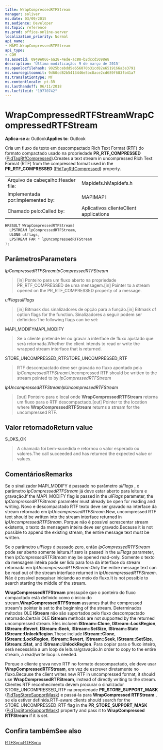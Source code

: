 ```yaml
---
title: WrapCompressedRTFStream
manager: soliver
ms.date: 03/09/2015
ms.audience: Developer
ms.topic: reference
ms.prod: office-online-server
localization_priority: Normal
api_name:
- MAPI.WrapCompressedRTFStream
api_type:
- COM
ms.assetid: 0949e066-aa28-4ede-ac88-b2dccd5098e8
description: 'Última modificação: 9 de março de 2015'
ms.openlocfilehash: 9025bcebdd5e656070b31cd82e6519166a3e3791
ms.sourcegitcommit: 9d60cd82b5413446e5bc8ace2cd689f683fb41a7
ms.translationtype: MT
ms.contentlocale: pt-BR
ms.lasthandoff: 06/11/2018
ms.locfileid: "19770742"
---
```

# <a name="wrapcompressedrtfstream"></a><span data-ttu-id="abadd-103">WrapCompressedRTFStream</span><span class="sxs-lookup"><span data-stu-id="abadd-103">WrapCompressedRTFStream</span></span>

  
  
<span data-ttu-id="abadd-104">**Aplica-se a**: Outlook</span><span class="sxs-lookup"><span data-stu-id="abadd-104">**Applies to**: Outlook</span></span> 
  
<span data-ttu-id="abadd-105">Cria um fluxo de texto em descompactado Rich Text Format (RTF) do formato compactado usado na propriedade **PR_RTF_COMPRESSED** ([PidTagRtfCompressed](pidtagrtfcompressed-canonical-property.md)).</span><span class="sxs-lookup"><span data-stu-id="abadd-105">Creates a text stream in uncompressed Rich Text Format (RTF) from the compressed format used in the **PR_RTF_COMPRESSED** ([PidTagRtfCompressed](pidtagrtfcompressed-canonical-property.md)) property.</span></span> 
  
|||
|:-----|:-----|
|<span data-ttu-id="abadd-106">Arquivo de cabeçalho:</span><span class="sxs-lookup"><span data-stu-id="abadd-106">Header file:</span></span>  <br/> |<span data-ttu-id="abadd-107">Mapidefs.h</span><span class="sxs-lookup"><span data-stu-id="abadd-107">Mapidefs.h</span></span>  <br/> |
|<span data-ttu-id="abadd-108">Implementada por:</span><span class="sxs-lookup"><span data-stu-id="abadd-108">Implemented by:</span></span>  <br/> |<span data-ttu-id="abadd-109">MAPI</span><span class="sxs-lookup"><span data-stu-id="abadd-109">MAPI</span></span>  <br/> |
|<span data-ttu-id="abadd-110">Chamado pelo:</span><span class="sxs-lookup"><span data-stu-id="abadd-110">Called by:</span></span>  <br/> |<span data-ttu-id="abadd-111">Aplicativos cliente</span><span class="sxs-lookup"><span data-stu-id="abadd-111">Client applications</span></span>  <br/> |
   
```cpp
HRESULT WrapCompressedRTFStream(
  LPSTREAM lpCompressedRTFStream,
  ULONG ulflags,
  LPSTREAM FAR * lpUncompressedRTFStream
);
```

## <a name="parameters"></a><span data-ttu-id="abadd-112">Parâmetros</span><span class="sxs-lookup"><span data-stu-id="abadd-112">Parameters</span></span>

 <span data-ttu-id="abadd-113">_lpCompressedRTFStream_</span><span class="sxs-lookup"><span data-stu-id="abadd-113">_lpCompressedRTFStream_</span></span>
  
> <span data-ttu-id="abadd-114">[in] Ponteiro para um fluxo aberto na propriedade PR_RTF_COMPRESSED de uma mensagem.</span><span class="sxs-lookup"><span data-stu-id="abadd-114">[in] Pointer to a stream opened on the PR_RTF_COMPRESSED property of a message.</span></span> 
    
 <span data-ttu-id="abadd-115">_ulFlags_</span><span class="sxs-lookup"><span data-stu-id="abadd-115">_ulFlags_</span></span>
  
> <span data-ttu-id="abadd-116">[in] Bitmask dos sinalizadores de opção para a função.</span><span class="sxs-lookup"><span data-stu-id="abadd-116">[in] Bitmask of option flags for the function.</span></span> <span data-ttu-id="abadd-117">Sinalizadores a seguir podem ser definidos:</span><span class="sxs-lookup"><span data-stu-id="abadd-117">The following flags can be set:</span></span>
    
<span data-ttu-id="abadd-118">MAPI_MODIFY</span><span class="sxs-lookup"><span data-stu-id="abadd-118">MAPI_MODIFY</span></span> 
  
> <span data-ttu-id="abadd-119">Se o cliente pretende ler ou gravar a interface de fluxo ajustado que será retornada.</span><span class="sxs-lookup"><span data-stu-id="abadd-119">Whether the client intends to read or write the wrapped stream interface that is returned.</span></span> 
    
<span data-ttu-id="abadd-120">STORE_UNCOMPRESSED_RTF</span><span class="sxs-lookup"><span data-stu-id="abadd-120">STORE_UNCOMPRESSED_RTF</span></span> 
  
> <span data-ttu-id="abadd-121">RTF descompactado deve ser gravada no fluxo apontado pela _lpCompressedRTFStream_</span><span class="sxs-lookup"><span data-stu-id="abadd-121">Uncompressed RTF should be written to the stream pointed to by  _lpCompressedRTFStream_</span></span>
    
 <span data-ttu-id="abadd-122">_lpUncompressedRTFStream_</span><span class="sxs-lookup"><span data-stu-id="abadd-122">_lpUncompressedRTFStream_</span></span>
  
> <span data-ttu-id="abadd-123">[out] Ponteiro para o local onde **WrapCompressedRTFStream** retorna um fluxo para o RTF descompactado.</span><span class="sxs-lookup"><span data-stu-id="abadd-123">[out] Pointer to the location where **WrapCompressedRTFStream** returns a stream for the uncompressed RTF.</span></span> 
    
## <a name="return-value"></a><span data-ttu-id="abadd-124">Valor retornado</span><span class="sxs-lookup"><span data-stu-id="abadd-124">Return value</span></span>

<span data-ttu-id="abadd-125">S_OK</span><span class="sxs-lookup"><span data-stu-id="abadd-125">S_OK</span></span> 
  
> <span data-ttu-id="abadd-126">A chamada foi bem-sucedida e retornou o valor esperado ou valores.</span><span class="sxs-lookup"><span data-stu-id="abadd-126">The call succeeded and has returned the expected value or values.</span></span>
    
## <a name="remarks"></a><span data-ttu-id="abadd-127">Comentários</span><span class="sxs-lookup"><span data-stu-id="abadd-127">Remarks</span></span>

<span data-ttu-id="abadd-128">Se o sinalizador MAPI_MODIFY é passado no parâmetro _ulFlags_ , o parâmetro _lpCompressedRTFStream_ já deve estar aberto para leitura e gravação.</span><span class="sxs-lookup"><span data-stu-id="abadd-128">If the MAPI_MODIFY flag is passed in the  _ulFlags_ parameter, the  _lpCompressedRTFStream_ parameter must already be open for reading and writing.</span></span> <span data-ttu-id="abadd-129">Novo e descompactado RTF texto deve ser gravado na interface da stream retornado em _lpUncompressedRTFStream_.</span><span class="sxs-lookup"><span data-stu-id="abadd-129">New, uncompressed RTF text should be written into the stream interface returned in  _lpUncompressedRTFStream_.</span></span> <span data-ttu-id="abadd-130">Porque não é possível acrescentar stream existente, o texto da mensagem inteira deve ser gravado.</span><span class="sxs-lookup"><span data-stu-id="abadd-130">Because it is not possible to append the existing stream, the entire message text must be written.</span></span> 
  
<span data-ttu-id="abadd-131">Se o parâmetro _ulFlags_ é passado zero, então _lpCompressedRTFStream_ pode ser aberto somente leitura.</span><span class="sxs-lookup"><span data-stu-id="abadd-131">If zero is passed in the  _ulFlags_ parameter, then  _lpCompressedRTFStream_ may be opened read-only.</span></span> <span data-ttu-id="abadd-132">Somente o texto da mensagem inteira pode ser lido para fora da interface do stream retornada em _lpUncompressedRTFStream_.</span><span class="sxs-lookup"><span data-stu-id="abadd-132">Only the entire message text can be read out of the stream interface returned in  _lpUncompressedRTFStream_.</span></span> <span data-ttu-id="abadd-133">Não é possível pesquisar iniciando ao meio do fluxo.</span><span class="sxs-lookup"><span data-stu-id="abadd-133">It is not possible to search starting the middle of the stream.</span></span> 
  
 <span data-ttu-id="abadd-134">**WrapCompressedRTFStream** pressupõe que o ponteiro do fluxo compactado está definido como o início do stream.</span><span class="sxs-lookup"><span data-stu-id="abadd-134">**WrapCompressedRTFStream** assumes that the compressed stream's pointer is set to the beginning of the stream.</span></span> <span data-ttu-id="abadd-135">Determinados métodos OLE **IStream** não são suportados pelo fluxo descompactado retornado.</span><span class="sxs-lookup"><span data-stu-id="abadd-135">Certain OLE **IStream** methods are not supported by the returned uncompressed stream.</span></span> <span data-ttu-id="abadd-136">Eles incluem **IStream::Clone**, **IStream::LockRegion**, **IStream::Revert**, **IStream::Seek**, **IStream::SetSize**, **IStream::Stat**e **IStream::UnlockRegion**.</span><span class="sxs-lookup"><span data-stu-id="abadd-136">These include **IStream::Clone**, **IStream::LockRegion**, **IStream::Revert**, **IStream::Seek**, **IStream::SetSize**, **IStream::Stat**, and **IStream::UnlockRegion**.</span></span> <span data-ttu-id="abadd-137">Para copiar para o fluxo inteiro, será necessária a um loop de leitura/gravação.</span><span class="sxs-lookup"><span data-stu-id="abadd-137">In order to copy to the entire stream, a read/write loop is needed.</span></span> 
  
<span data-ttu-id="abadd-138">Porque o cliente grava novo RTF no formato descompactado, ele deve usar **WrapCompressedRTFStream**, em vez de escrever diretamente no fluxo.</span><span class="sxs-lookup"><span data-stu-id="abadd-138">Because the client writes new RTF in uncompressed format, it should use **WrapCompressedRTFStream**, instead of directly writing to the stream.</span></span> <span data-ttu-id="abadd-139">Clientes RTF reconhecimento devem procurar o sinalizador STORE_UNCOMPRESSED_RTF na propriedade **PR_STORE_SUPPORT_MASK** ([PidTagStoreSupportMask](pidtagstoresupportmask-canonical-property.md)) e passá-la para **WrapCompressed RTFStream** , se ela estiver definida.</span><span class="sxs-lookup"><span data-stu-id="abadd-139">RTF-aware clients should search for the STORE_UNCOMPRESSED_RTF flag in the **PR_STORE_SUPPORT_MASK** ([PidTagStoreSupportMask](pidtagstoresupportmask-canonical-property.md)) property and pass it to **WrapCompressed RTFStream** if it is set.</span></span> 
  
## <a name="see-also"></a><span data-ttu-id="abadd-140">Confira também</span><span class="sxs-lookup"><span data-stu-id="abadd-140">See also</span></span>



[<span data-ttu-id="abadd-141">RTFSync</span><span class="sxs-lookup"><span data-stu-id="abadd-141">RTFSync</span></span>](rtfsync.md)

